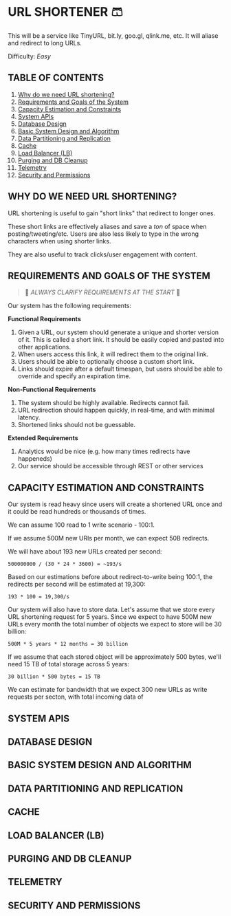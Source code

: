 # URL SHORTENER 🩳

This will be a service like TinyURL, bit.ly, goo.gl, qlink.me, etc. It will aliase and redirect to long URLs.

Difficulty: _Easy_

## TABLE OF CONTENTS

1. [Why do we need URL shortening?](#why-do-we-need-url-shortening)
2. [Requirements and Goals of the System](#requirements-and-goals-of-the-system)
3. [Capacity Estimation and Constraints](#capacity-estimation-and-constraints)
4. [System APIs](#system-apis)
5. [Database Design](#database-design)
6. [Basic System Design and Algorithm](#basic-system-design-and-algorithm)
7. [Data Partitioning and Replication](#data-partitioning-and-replication)
8. [Cache](#cache)
9. [Load Balancer (LB)](#load-balancer-lb)
10. [Purging and DB Cleanup](#purging-and-db-cleanup)
11. [Telemetry](#telemetry)
12. [Security and Permissions](#security-and-permissions)

## WHY DO WE NEED URL SHORTENING?

URL shortening is useful to gain "short links" that redirect to longer ones.

These short links are effectively aliases and save a _ton_ of space when posting/tweeting/etc. Users are also less likely to type in the wrong characters when using shorter links.

They are also useful to track clicks/user engagement with content.

## REQUIREMENTS AND GOALS OF THE SYSTEM

> 🚧 _ALWAYS CLARIFY REQUIREMENTS AT THE START_ 🚧

Our system has the following requirements:

**Functional Requirements**

1. Given a URL, our system should generate a unique and shorter version of it. This is called a short link. It should be easily copied and pasted into other applications.
2. When users access this link, it will redirect them to the original link.
3. Users should be able to optionally choose a custom short link.
4. Links should expire after a default timespan, but users should be able to override and specify an expiration time.

**Non-Functional Requirements**

1. The system should be highly available. Redirects cannot fail.
2. URL redirection should happen quickly, in real-time, and with minimal latency.
3. Shortened links should not be guessable.

**Extended Requirements**

1. Analytics would be nice (e.g. how many times redirects have happeneds)
2. Our service should be accessible through REST or other services

## CAPACITY ESTIMATION AND CONSTRAINTS

Our system is read heavy since users will create a shortened URL once and it could be read hundreds or thousands of times.

We can assume 100 read to 1 write scenario - 100:1.

If we assume 500M new URls per month, we can expect 50B redirects.

We will have about 193 new URLs created per second:

```
500000000 / (30 * 24 * 3600) = ~193/s
```

Based on our estimations before about redirect-to-write being 100:1, the redirects per second will be estimated at 19,300:

```
193 * 100 = 19,300/s
```

Our system will also have to store data. Let's assume that we store every URL shortening request for 5 years. Since we expect to have 500M new URLs every month the total number of objects we expect to store will be 30 billion:

```
500M * 5 years * 12 months = 30 billion
```

If we assume that each stored object will be approximately 500 bytes, we'll need 15 TB of total storage across 5 years:

```
30 billion * 500 bytes = 15 TB
```

We can estimate for bandwidth that we expect 300 new URLs as write requests per secton, with total incoming data of

## SYSTEM APIS

## DATABASE DESIGN

## BASIC SYSTEM DESIGN AND ALGORITHM

## DATA PARTITIONING AND REPLICATION

## CACHE

## LOAD BALANCER (LB)

## PURGING AND DB CLEANUP

## TELEMETRY

## SECURITY AND PERMISSIONS

```

```
